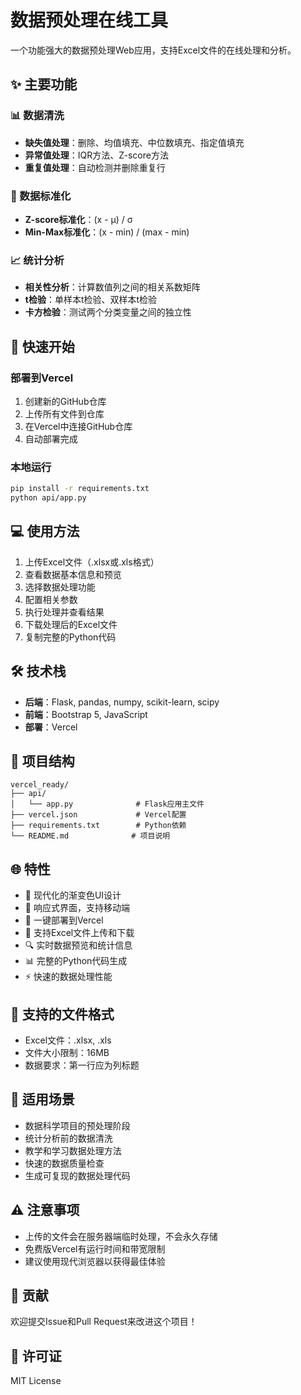 # 数据预处理在线工具

一个功能强大的数据预处理Web应用，支持Excel文件的在线处理和分析。

## ✨ 主要功能

### 📊 数据清洗
- **缺失值处理**：删除、均值填充、中位数填充、指定值填充
- **异常值处理**：IQR方法、Z-score方法
- **重复值处理**：自动检测并删除重复行

### 📏 数据标准化
- **Z-score标准化**：(x - μ) / σ
- **Min-Max标准化**：(x - min) / (max - min)

### 📈 统计分析
- **相关性分析**：计算数值列之间的相关系数矩阵
- **t检验**：单样本t检验、双样本t检验
- **卡方检验**：测试两个分类变量之间的独立性

## 🚀 快速开始

### 部署到Vercel

1. 创建新的GitHub仓库
2. 上传所有文件到仓库
3. 在Vercel中连接GitHub仓库
4. 自动部署完成

### 本地运行

```bash
pip install -r requirements.txt
python api/app.py
```

## 💻 使用方法

1. 上传Excel文件（.xlsx或.xls格式）
2. 查看数据基本信息和预览
3. 选择数据处理功能
4. 配置相关参数
5. 执行处理并查看结果
6. 下载处理后的Excel文件
7. 复制完整的Python代码

## 🛠️ 技术栈

- **后端**：Flask, pandas, numpy, scikit-learn, scipy
- **前端**：Bootstrap 5, JavaScript
- **部署**：Vercel

## 📁 项目结构

```
vercel_ready/
├── api/
│   └── app.py              # Flask应用主文件
├── vercel.json             # Vercel配置
├── requirements.txt        # Python依赖
└── README.md              # 项目说明
```

## 🌐 特性

- 🎨 现代化的渐变色UI设计
- 📱 响应式界面，支持移动端
- 🚀 一键部署到Vercel
- 💾 支持Excel文件上传和下载
- 🔍 实时数据预览和统计信息
- 📊 完整的Python代码生成
- ⚡ 快速的数据处理性能

## 📝 支持的文件格式

- Excel文件：.xlsx, .xls
- 文件大小限制：16MB
- 数据要求：第一行应为列标题

## 🎯 适用场景

- 数据科学项目的预处理阶段
- 统计分析前的数据清洗
- 教学和学习数据处理方法
- 快速的数据质量检查
- 生成可复现的数据处理代码

## ⚠️ 注意事项

- 上传的文件会在服务器端临时处理，不会永久存储
- 免费版Vercel有运行时间和带宽限制
- 建议使用现代浏览器以获得最佳体验

## 🤝 贡献

欢迎提交Issue和Pull Request来改进这个项目！

## 📄 许可证

MIT License
